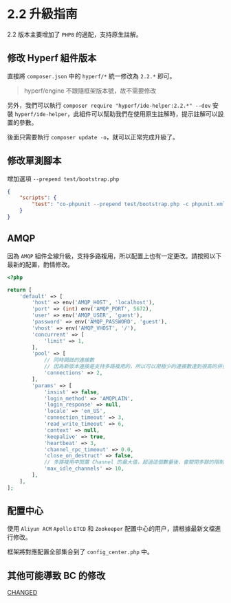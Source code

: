 # 2.2 升級指南

2.2 版本主要增加了 `PHP8` 的適配，支持原生註解。

## 修改 Hyperf 組件版本

直接將 `composer.json` 中的 `hyperf/*` 統一修改為 `2.2.*` 即可。

> hyperf/engine 不跟隨框架版本號，故不需要修改

另外，我們可以執行 `composer require "hyperf/ide-helper:2.2.*" --dev` 安裝 `hyperf/ide-helper`，此組件可以幫助我們在使用原生註解時，提示註解可以設置的參數。

後面只需要執行 `composer update -o`，就可以正常完成升級了。

## 修改單測腳本

增加選項 `--prepend test/bootstrap.php` 

```json
{
    "scripts": {
        "test": "co-phpunit --prepend test/bootstrap.php -c phpunit.xml --colors=always"
    }
}
```

## AMQP

因為 `AMQP` 組件全線升級，支持多路複用，所以配置上也有一定更改。請按照以下最新的配置，酌情修改。

```php
<?php

return [
    'default' => [
        'host' => env('AMQP_HOST', 'localhost'),
        'port' => (int) env('AMQP_PORT', 5672),
        'user' => env('AMQP_USER', 'guest'),
        'password' => env('AMQP_PASSWORD', 'guest'),
        'vhost' => env('AMQP_VHOST', '/'),
        'concurrent' => [
            'limit' => 1,
        ],
        'pool' => [
            // 同時開啟的連接數
            // 因為新版本連接是支持多路複用的，所以可以用極少的連接數達到很高的併發
            'connections' => 2,
        ],
        'params' => [
            'insist' => false,
            'login_method' => 'AMQPLAIN',
            'login_response' => null,
            'locale' => 'en_US',
            'connection_timeout' => 3,
            'read_write_timeout' => 6,
            'context' => null,
            'keepalive' => true,
            'heartbeat' => 3,
            'channel_rpc_timeout' => 0.0,
            'close_on_destruct' => false,
            // 多路複用中閒置 Channel 的最大值，超過這個數量後，會關閉多餘的限制 Channel
            'max_idle_channels' => 10,
        ],
    ],
];

```

## 配置中心

使用 `Aliyun ACM` `Apollo` `ETCD` 和 `Zookeeper` 配置中心的用户，請根據最新文檔進行修改。

框架將對應配置全部集合到了 `config_center.php` 中。

## 其他可能導致 BC 的修改

[CHANGED](https://github.com/hyperf/hyperf/blob/2.2/CHANGELOG-2.2.md#changed)

